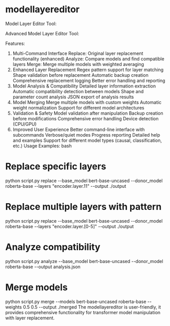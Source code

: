 # modellayereditor
Model Layer Editor Tool:


Advanced Model Layer Editor  Tool:

Features:
1. Multi-Command Interface
Replace: Original layer replacement functionality (enhanced)
Analyze: Compare models and find compatible layers
Merge: Merge multiple models with weighted averaging
2. Enhanced Layer Replacement
Regex pattern support for layer matching
Shape validation before replacement
Automatic backup creation
Comprehensive replacement logging
Better error handling and reporting
3. Model Analysis & Compatibility
Detailed layer information extraction
Automatic compatibility detection between models
Shape and parameter count analysis
JSON export of analysis results
4. Model Merging
Merge multiple models with custom weights
Automatic weight normalization
Support for different model architectures
5. Validation & Safety
Model validation after manipulation
Backup creation before modifications
Comprehensive error handling
Device detection (CPU/GPU)
6. Improved User Experience
Better command-line interface with subcommands
Verbose/quiet modes
Progress reporting
Detailed help and examples
Support for different model types (causal, classification, etc.)
Usage Examples:
bash
# Replace specific layers
python script.py replace --base_model bert-base-uncased --donor_model roberta-base --layers "encoder.layer.11" --output ./output

# Replace multiple layers with pattern
python script.py replace --base_model bert-base-uncased --donor_model roberta-base --layers "encoder.layer.[0-5]" --output ./output

# Analyze compatibility
python script.py analyze --base_model bert-base-uncased --donor_model roberta-base --output analysis.json

# Merge models
python script.py merge --models bert-base-uncased roberta-base --weights 0.5 0.5 --output ./merged
The modellayereditor is user-friendly, it provides comprehensive functionality for transformer model manipulation with layer replacement.
